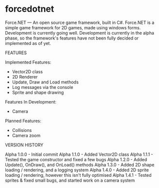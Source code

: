 # forcedotnet

Force.NET — An open source game framework, built in C#.
Force.NET is a simple game framework for 2D games, made 
using windows forms. Development is currently going well.
Development is currently in the alpha phase, so the framework's
features have not been fully decided or implemented as of yet.


FEATURES

Implemented Features:

- Vector2D class
- 2D Renderer
- Update, Draw and Load methods
- Log messages via the console
- Sprite and shape drawing 

Features In Development:

- Camera

Planned Features:

- Collisions
- Camera zoom


VERSION HISTORY

Alpha 1.0.0 - Initial commit
Alpha 1.1.0 - Added Vector2D class
Alpha 1.1.1 - Tested the game constructor and fixed a few bugs
Alpha 1.2.0 - Added Update(), OnDraw(), and OnLoad() methods
Alpha 1.3.0 - Added 2D shape loading / rendering, and a logging system
Alpha 1.4.0 - Added 2D sprite loading / rendering, however this isn't fully optimised
Alpha 1.4.1 - Tested sprites & fixed small bugs, and started work on a camera system
